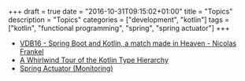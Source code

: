 +++
draft = true
date = "2016-10-31T09:15:02+01:00"
title = "Topics"
description = "Topics"
categories = ["development", "kotlin"]
tags = ["kotlin", "functional programming", "spring", "spring actuator"]
+++

* [VDB16 - Spring Boot and Kotlin, a match made in Heaven - Nicolas Frankel](https://www.youtube.com/watch?v=sEm_95BPPiA)
* [A Whirlwind Tour of the Kotlin Type Hierarchy](http://natpryce.com/articles/000818.html)
* [Spring Actuator (Monitoring)](http://docs.spring.io/spring-boot/docs/current/reference/htmlsingle/#production-ready)